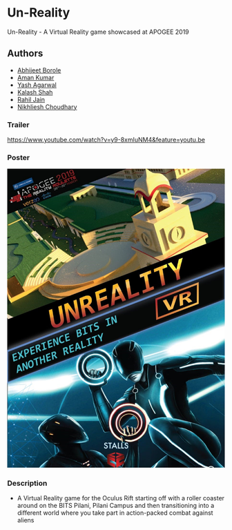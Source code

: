 # Un-Reality
Un-Reality - A Virtual Reality game showcased at APOGEE 2019
## Authors
- [Abhijeet Borole](https://github.com/abhijeetborole)
- [Aman Kumar](https://github.com/askaman)
- [Yash Agarwal](https://github.com/4tex)
- [Kalash Shah](https://github.com/kalashshah11)
- [Rahil Jain](https://gitHub.com/thunderbolt06)
- [Nikhliesh Choudhary](https://github.com/nikcod)


### Trailer
https://www.youtube.com/watch?v=y9-8xmIuNM4&feature=youtu.be

### Poster
<img src="./Assets/Unreality_Poster.jpeg" alt="d"/>

### Description
- A Virtual Reality game for the Oculus Rift starting off with a roller coaster around on the BITS Pilani, Pilani Campus and then transitioning into a different world where you take part in action-packed combat against aliens
